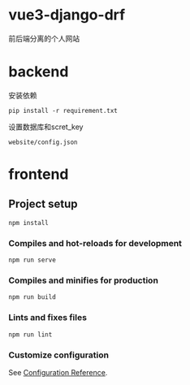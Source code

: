 # vue3-django-drf
前后端分离的个人网站



# backend

安装依赖
```
pip install -r requirement.txt
```
设置数据库和scret_key
```
website/config.json
```

# frontend

## Project setup
```
npm install
```

### Compiles and hot-reloads for development
```
npm run serve
```

### Compiles and minifies for production
```
npm run build
```

### Lints and fixes files
```
npm run lint
```

### Customize configuration
See [Configuration Reference](https://cli.vuejs.org/config/).
